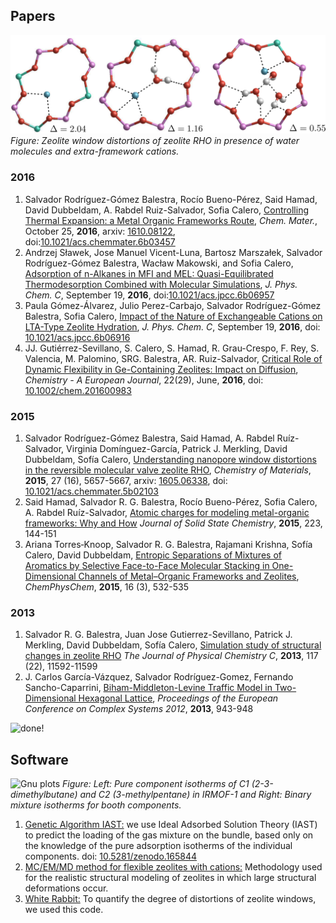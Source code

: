 ## Papers
![plot!](https://raw.githubusercontent.com/salrodgom/images/master/d8r-water.png)_Figure: Zeolite window distortions of zeolite RHO in presence of water molecules and extra-framework cations._

### 2016
1. Salvador Rodríguez-Gómez Balestra, Rocío Bueno-Pérez, Said Hamad, David Dubbeldam, A. Rabdel Ruiz-Salvador, Sofia Calero, [Controlling Thermal Expansion: a Metal Organic Frameworks Route](http://pubs.acs.org/doi/abs/10.1021/acs.chemmater.6b03457), _Chem. Mater._, October 25, **2016**, arxiv: [1610.08122](https://arxiv.org/abs/1610.08122), doi:[10.1021/acs.chemmater.6b03457](https://arxiv.org/ct?url=http%3A%2F%2Fdx.doi.org%2F10%252E1021%2Facs%252Echemmater%252E6b03457&v=3a4e7865)
2. Andrzej Sławek, Jose Manuel Vicent-Luna, Bartosz Marszałek, Salvador Rodríguez-Gómez Balestra, Wacław Makowski, and Sofia Calero, [Adsorption of n-Alkanes in MFI and MEL: Quasi-Equilibrated Thermodesorption Combined with Molecular Simulations](http://pubs.acs.org/doi/abs/10.1021/acs.jpcc.6b06957), _J. Phys. Chem. C_, September 19, **2016**, doi:[10.1021/acs.jpcc.6b06957](https://www.doi.org/10.1021/acs.jpcc.6b06957)
1. Paula Gómez-Álvarez, Julio Perez-Carbajo, Salvador Rodríguez-Gómez Balestra, Sofia Calero, [Impact of the Nature of Exchangeable Cations on LTA-Type Zeolite Hydration](http://pubs.acs.org/doi/abs/10.1021/acs.jpcc.6b06916), _J. Phys. Chem. C_, September 19, **2016**, doi: [10.1021/acs.jpcc.6b06916](https://www.doi.org/10.1021/acs.jpcc.6b06916)
2. JJ. Gutiérrez-Sevillano, S. Calero, S. Hamad, R. Grau-Crespo, F. Rey, S. Valencia, M. Palomino, SRG. Balestra, AR. Ruiz-Salvador, [Critical Role of Dynamic Flexibility in Ge-Containing Zeolites: Impact on Diffusion](http://onlinelibrary.wiley.com/doi/10.1002/chem.201600983/full), _Chemistry - A European Journal_, 22(29), June, **2016**, doi: [10.1002/chem.201600983](https://www.doi.org/10.1002/chem.201600983)

### 2015
1. Salvador Rodríguez-Gómez Balestra, Said Hamad, A. Rabdel Ruíz-Salvador, Virginia Domínguez-García, Patrick J. Merkling, David Dubbeldam, Sofía Calero, [Understanding nanopore window distortions in the reversible molecular valve zeolite RHO](https://arxiv.org/abs/1605.06338), _Chemistry of Materials_, **2015**, 27 (16), 5657-5667, arxiv: [1605.06338](https://arxiv.org/abs/1605.06338), doi: [10.1021/acs.chemmater.5b02103](http://pubs.acs.org/doi/10.1021/acs.chemmater.5b02103)
2. Said Hamad, Salvador R. G. Balestra, Rocío Bueno-Pérez, Sofia Calero, A. Rabdel Ruíz-Salvador, [Atomic charges for modeling metal-organic frameworks: Why and How](https://www.researchgate.net/profile/Salvador_Balestra/publication/268207356_Atomic_charges_for_modeling_metalorganic_frameworks_Why_and_how/links/546d2e9e0cf2a7492c55b32f.pdf)
_Journal of Solid State Chemistry_, **2015**, 223, 144-151
3. Ariana Torres‐Knoop, Salvador R. G. Balestra, Rajamani Krishna, Sofía Calero, David Dubbeldam, [Entropic Separations of Mixtures of Aromatics by Selective Face-to-Face Molecular Stacking in One-Dimensional Channels of Metal–Organic Frameworks and Zeolites](http://onlinelibrary.wiley.com/doi/10.1002/cphc.201402819/full), _ChemPhysChem_, **2015**, 16 (3), 532-535

### 2013
1. Salvador R. G. Balestra, Juan Jose Gutierrez-Sevillano, Patrick J. Merkling, David Dubbeldam, Sofía Calero, [Simulation study of structural changes in zeolite RHO](http://www.researchgate.net/profile/Salvador_Balestra/publication/259715377_Simulation_Study_of_Structural_Changes_in_Zeolite_RHO/links/00b7d52dd3abc9135a000000.pdf)
_The Journal of Physical Chemistry C_, **2013**, 117 (22), 11592-11599
2. J. Carlos García-Vázquez, Salvador Rodríguez-Gomez, Fernando Sancho-Caparrini, [Biham-Middleton-Levine Traffic Model in Two-Dimensional Hexagonal Lattice](http://link.springer.com/chapter/10.1007/978-3-319-00395-5_113), _Proceedings of the European Conference on Complex Systems 2012_, **2013**, 943-948

![done!](https://raw.githubusercontent.com/salrodgom/gifs/gh-pages/done/hand-wipe.gif)

## Software
![Gnu plots](https://raw.githubusercontent.com/salrodgom/gaiast/genetic/tests/test_2-3-dimethylbutane_3-methylpentane_Confirmation/iast.png)
_Figure: Left: Pure component isotherms of C1 (2-3-dimethylbutane) and C2 (3-methylpentane) in IRMOF-1 and Right: Binary mixture isotherms for booth components._

1. [Genetic Algorithm IAST:](http://salrodgom.github.io/gaiast/) we use Ideal Adsorbed Solution Theory (IAST) to predict the loading of the gas mixture on the bundle, based only on the knowledge of the pure adsorption isotherms of the individual components. doi: [10.5281/zenodo.165844](http://doi.org/10.5281/zenodo.165844)
2. [MC/EM/MD method for flexible zeolites with cations:](https://github.com/salrodgom/mcmd_gulp) Methodology used for the realistic structural modeling of zeolites in which large structural deformations occur.
3. [White Rabbit:](https://github.com/salrodgom/white_rabbit) To quantify the degree of distortions of zeolite windows, we used this code.